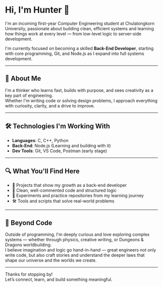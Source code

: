 # Hi, I'm Hunter 👋

I'm an incoming first-year Computer Engineering student at Chulalongkorn University, passionate about building clean, efficient systems and learning how things work at every level — from low-level logic to server-side development.

I'm currently focused on becoming a skilled **Back-End Developer**, starting with core programming, Git, and Node.js as I expand into full systems development.

---

## 🧠 About Me

I'm a thinker who learns fast, builds with purpose, and sees creativity as a key part of engineering.  
Whether I'm writing code or solving design problems, I approach everything with curiosity, clarity, and a drive to improve.

---

## 🛠️ Technologies I'm Working With

- **Languages**: C, C++, Python  
- **Back-End**: Node.js (Learning and building with it)  
- **Dev Tools**: Git, VS Code, Postman (early stage)

---

## 🔍 What You'll Find Here

- 🎯 Projects that show my growth as a back-end developer  
- 🧠 Clean, well-commented code and structured logic  
- 🧪 Experiments and practice repositories from my learning journey  
- 🛠️ Tools and scripts that solve real-world problems  

---

## 🌱 Beyond Code

Outside of programming, I'm deeply curious and love exploring complex systems — whether through physics, creative writing, or Dungeons & Dragons worldbuilding.  
I believe imagination and logic go hand-in-hand — great engineers not only write code, but also craft stories and understand the deeper laws that shape our universe and the worlds we create.

---

Thanks for stopping by!  
Let’s connect, learn, and build something meaningful.
